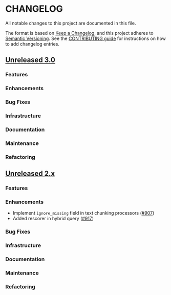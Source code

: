 # CHANGELOG
All notable changes to this project are documented in this file.

The format is based on [Keep a Changelog](https://keepachangelog.com/en/1.0.0/), and this project adheres to [Semantic Versioning](https://semver.org/spec/v2.0.0.html). See the [CONTRIBUTING guide](./CONTRIBUTING.md#Changelog) for instructions on how to add changelog entries.

## [Unreleased 3.0](https://github.com/opensearch-project/neural-search/compare/2.x...HEAD)
### Features
### Enhancements
### Bug Fixes
### Infrastructure
### Documentation
### Maintenance
### Refactoring

## [Unreleased 2.x](https://github.com/opensearch-project/neural-search/compare/2.17...2.x)
### Features
### Enhancements
- Implement `ignore_missing` field in text chunking processors ([#907](https://github.com/opensearch-project/neural-search/pull/907))
- Added rescorer in hybrid query ([#917](https://github.com/opensearch-project/neural-search/pull/917))
### Bug Fixes
### Infrastructure
### Documentation
### Maintenance
### Refactoring
